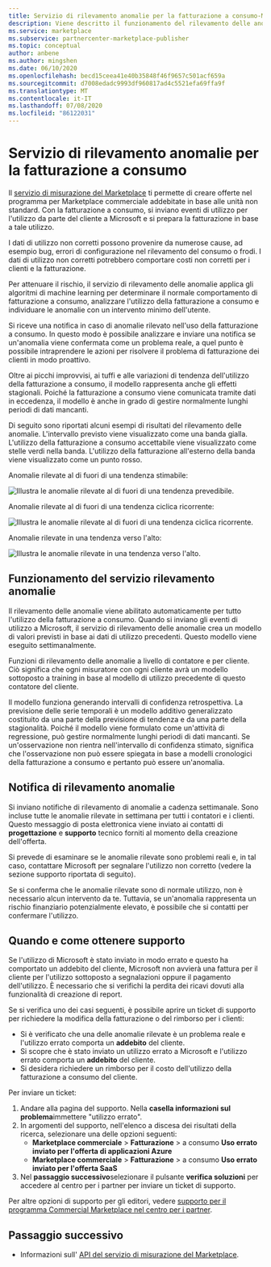 ```yaml
---
title: Servizio di rilevamento anomalie per la fatturazione a consumo-Microsoft Azure Marketplace
description: Viene descritto il funzionamento del rilevamento delle anomalie, quando vengono inviate le notifiche e quali operazioni eseguire con tali funzionalità e le opzioni di supporto.
ms.service: marketplace
ms.subservice: partnercenter-marketplace-publisher
ms.topic: conceptual
author: anbene
ms.author: mingshen
ms.date: 06/10/2020
ms.openlocfilehash: becd15ceea41e40b35848f46f9657c501acf659a
ms.sourcegitcommit: d7008edadc9993df960817ad4c5521efa69ffa9f
ms.translationtype: MT
ms.contentlocale: it-IT
ms.lasthandoff: 07/08/2020
ms.locfileid: "86122031"
---
```

# <a name="anomaly-detection-service-for-metered-billing"></a>Servizio di rilevamento anomalie per la fatturazione a consumo

Il [servizio di misurazione del Marketplace](marketplace-metering-service-apis-faq.md) ti permette di creare offerte nel programma per Marketplace commerciale addebitate in base alle unità non standard. Con la fatturazione a consumo, si inviano eventi di utilizzo per l'utilizzo da parte del cliente a Microsoft e si prepara la fatturazione in base a tale utilizzo.

I dati di utilizzo non corretti possono provenire da numerose cause, ad esempio bug, errori di configurazione nel rilevamento del consumo o frodi. I dati di utilizzo non corretti potrebbero comportare costi non corretti per i clienti e la fatturazione.

Per attenuare il rischio, il servizio di rilevamento delle anomalie applica gli algoritmi di machine learning per determinare il normale comportamento di fatturazione a consumo, analizzare l'utilizzo della fatturazione a consumo e individuare le anomalie con un intervento minimo dell'utente.

Si riceve una notifica in caso di anomalie rilevato nell'uso della fatturazione a consumo. In questo modo è possibile analizzare e inviare una notifica se un'anomalia viene confermata come un problema reale, a quel punto è possibile intraprendere le azioni per risolvere il problema di fatturazione dei clienti in modo proattivo.

Oltre ai picchi improvvisi, ai tuffi e alle variazioni di tendenza dell'utilizzo della fatturazione a consumo, il modello rappresenta anche gli effetti stagionali. Poiché la fatturazione a consumo viene comunicata tramite dati in eccedenza, il modello è anche in grado di gestire normalmente lunghi periodi di dati mancanti.

Di seguito sono riportati alcuni esempi di risultati del rilevamento delle anomalie. L'intervallo previsto viene visualizzato come una banda gialla. L'utilizzo della fatturazione a consumo accettabile viene visualizzato come stelle verdi nella banda. L'utilizzo della fatturazione all'esterno della banda viene visualizzato come un punto rosso.  

Anomalie rilevate al di fuori di una tendenza stimabile:

![Illustra le anomalie rilevate al di fuori di una tendenza prevedibile.](media/anomaly-1.png)

Anomalie rilevate al di fuori di una tendenza ciclica ricorrente:

![Illustra le anomalie rilevate al di fuori di una tendenza ciclica ricorrente.](media/anomaly-2.png)

Anomalie rilevate in una tendenza verso l'alto:

![Illustra le anomalie rilevate in una tendenza verso l'alto.](media/anomaly-3.png)

## <a name="how-anomaly-detection-service-works"></a>Funzionamento del servizio rilevamento anomalie

Il rilevamento delle anomalie viene abilitato automaticamente per tutto l'utilizzo della fatturazione a consumo. Quando si inviano gli eventi di utilizzo a Microsoft, il servizio di rilevamento delle anomalie crea un modello di valori previsti in base ai dati di utilizzo precedenti. Questo modello viene eseguito settimanalmente.

Funzioni di rilevamento delle anomalie a livello di contatore e per cliente. Ciò significa che ogni misuratore con ogni cliente avrà un modello sottoposto a training in base al modello di utilizzo precedente di questo contatore del cliente.

Il modello funziona generando intervalli di confidenza retrospettiva. La previsione delle serie temporali è un modello additivo generalizzato costituito da una parte della previsione di tendenza e da una parte della stagionalità. Poiché il modello viene formulato come un'attività di regressione, può gestire normalmente lunghi periodi di dati mancanti. Se un'osservazione non rientra nell'intervallo di confidenza stimato, significa che l'osservazione non può essere spiegata in base a modelli cronologici della fatturazione a consumo e pertanto può essere un'anomalia.

## <a name="anomaly-detection-notification"></a>Notifica di rilevamento anomalie

Si inviano notifiche di rilevamento di anomalie a cadenza settimanale. Sono incluse tutte le anomalie rilevate in settimana per tutti i contatori e i clienti. Questo messaggio di posta elettronica viene inviato ai contatti di **progettazione** e **supporto** tecnico forniti al momento della creazione dell'offerta.

Si prevede di esaminare se le anomalie rilevate sono problemi reali e, in tal caso, contattare Microsoft per segnalare l'utilizzo non corretto (vedere la sezione supporto riportata di seguito).

Se si conferma che le anomalie rilevate sono di normale utilizzo, non è necessario alcun intervento da te. Tuttavia, se un'anomalia rappresenta un rischio finanziario potenzialmente elevato, è possibile che si contatti per confermare l'utilizzo.  

## <a name="when-and-how-to-get-support"></a>Quando e come ottenere supporto

Se l'utilizzo di Microsoft è stato inviato in modo errato e questo ha comportato un addebito del cliente, Microsoft non avvierà una fattura per il cliente per l'utilizzo sottoposto a segnalazioni oppure il pagamento dell'utilizzo. È necessario che si verifichi la perdita dei ricavi dovuti alla funzionalità di creazione di report.

Se si verifica uno dei casi seguenti, è possibile aprire un ticket di supporto per richiedere la modifica della fatturazione o del rimborso per i clienti:

- Si è verificato che una delle anomalie rilevate è un problema reale e l'utilizzo errato comporta un **addebito** del cliente.
- Si scopre che è stato inviato un utilizzo errato a Microsoft e l'utilizzo errato comporta un **addebito** del cliente.
- Si desidera richiedere un rimborso per il costo dell'utilizzo della fatturazione a consumo del cliente.

Per inviare un ticket:

1. Andare alla pagina del supporto. Nella **casella informazioni sul problema**immettere "utilizzo errato".
2. In argomenti del supporto, nell'elenco a discesa dei risultati della ricerca, selezionare una delle opzioni seguenti:
    - **Marketplace commerciale**  >  **Fatturazione**  >  a consumo **Uso errato inviato per l'offerta di applicazioni Azure**
    - **Marketplace commerciale**  >  **Fatturazione**  >  a consumo **Uso errato inviato per l'offerta SaaS**
3. Nel **passaggio successivo**selezionare il pulsante **verifica soluzioni** per accedere al centro per i partner per inviare un ticket di supporto.

Per altre opzioni di supporto per gli editori, vedere [supporto per il programma Commercial Marketplace nel centro per i partner](support.md).

## <a name="next-step"></a>Passaggio successivo

- Informazioni sull' [API del servizio di misurazione del Marketplace](marketplace-metering-service-apis.md).
